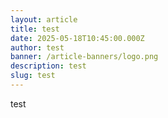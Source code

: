 ```yaml
---
layout: article
title: test
date: 2025-05-18T10:45:00.000Z
author: test
banner: /article-banners/logo.png
description: test
slug: test
---
```

test
